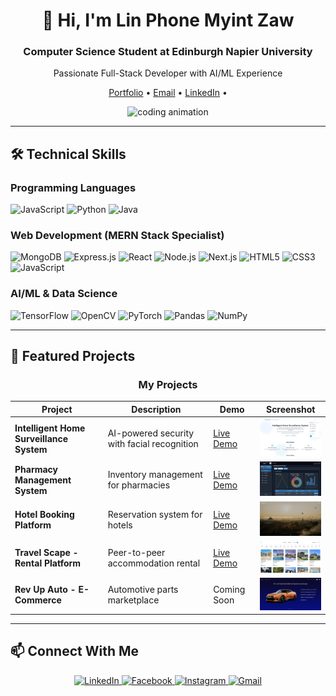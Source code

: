 # <div align="center">👋 Hi, I'm Lin Phone Myint Zaw</div>
<div align="center">
  <h3>Computer Science Student at Edinburgh Napier University</h3>
  <p>Passionate Full-Stack Developer with AI/ML Experience</p>
</div>

<p align="center">
  <a href="https://lpmz-portfolio.vercel.app/">Portfolio</a> •
  <a href="mailto:linphonem@gmail.com">Email</a> •
  <a href="www.linkedin.com/in/lin-phone-myint-zaw-025082176">LinkedIn</a> •
</p>

<div align="center">
  <img src="https://github.com/Adam-pw/Adam-pw/blob/main/animation_500_kxa883sd.gif" alt="coding animation" width="400" />
</div>

---

## 🛠️ Technical Skills

### Programming Languages
![JavaScript](https://img.shields.io/badge/-JavaScript-F7DF1E?logo=javascript&logoColor=black)
![Python](https://img.shields.io/badge/-Python-3776AB?logo=python&logoColor=white)
![Java](https://img.shields.io/badge/-Java-007396?logo=java&logoColor=white)

### Web Development (MERN Stack Specialist)
![MongoDB](https://img.shields.io/badge/-MongoDB-47A248?logo=mongodb&logoColor=white)
![Express.js](https://img.shields.io/badge/-Express.js-000000?logo=express&logoColor=white)
![React](https://img.shields.io/badge/-React-61DAFB?logo=react&logoColor=black)
![Node.js](https://img.shields.io/badge/-Node.js-339933?logo=node.js&logoColor=white)
![Next.js](https://img.shields.io/badge/-Next.js-000000?logo=next.js&logoColor=white)
![HTML5](https://img.shields.io/badge/-HTML5-E34F26?logo=html5&logoColor=white)
![CSS3](https://img.shields.io/badge/-CSS3-1572B6?logo=css3&logoColor=white)
![JavaScript](https://img.shields.io/badge/-JavaScript-F7DF1E?logo=javascript&logoColor=black)

### AI/ML & Data Science
![TensorFlow](https://img.shields.io/badge/-TensorFlow-FF6F00?logo=tensorflow&logoColor=white)
![OpenCV](https://img.shields.io/badge/-OpenCV-5C3EE8?logo=opencv&logoColor=white)
![PyTorch](https://img.shields.io/badge/-PyTorch-EE4C2C?logo=pytorch&logoColor=white)
![Pandas](https://img.shields.io/badge/-Pandas-150458?logo=pandas&logoColor=white)
![NumPy](https://img.shields.io/badge/-NumPy-013243?logo=numpy&logoColor=white)

---

## 🚀 Featured Projects

<h3 align="center">My Projects</h3>

| Project | Description | Demo | Screenshot |
|---------|------------|------|------------|
| **Intelligent Home Surveillance System** | AI-powered security with facial recognition | [Live Demo](https://home-security-rho.vercel.app/) | <img src="./hs1.png" width="150"> |
| **Pharmacy Management System** | Inventory management for pharmacies | [Live Demo](https://pms-frontend-virid.vercel.app/) | <img src="./pms1.png" width="150"> |
| **Hotel Booking Platform** | Reservation system for hotels | [Live Demo](https://scape-booking.vercel.app/) | <img src="./sb1.png" width="150"> |
| **Travel Scape - Rental Platform** | Peer-to-peer accommodation rental | [Live Demo](https://travelscape-next.vercel.app/) | <img src="./travelscape.png" width="150"> |
| **Rev Up Auto - E-Commerce** | Automotive parts marketplace | Coming Soon | <img src="./revupauto.png" width="150"> |

---

## 📫 Connect With Me
<p align="center">
  <a href="www.linkedin.com/in/lin-phone-myint-zaw-025082176" target="_blank">
    <img src="https://img.shields.io/badge/LinkedIn-0077B5?style=for-the-badge&logo=linkedin&logoColor=white" alt="LinkedIn">
  </a>
  <a href="https://www.facebook.com/linphone.myintzaw" target="_blank">
    <img src="https://img.shields.io/badge/Facebook-1877F2?style=for-the-badge&logo=facebook&logoColor=white" alt="Facebook">
  </a>
  <a href="https://www.instagram.com/linphonemyintzaw" target="_blank">
    <img src="https://img.shields.io/badge/Instagram-E4405F?style=for-the-badge&logo=instagram&logoColor=white" alt="Instagram">
  </a>
  <a href="mailto:linphonem@gmail.com" target="_blank">
    <img src="https://img.shields.io/badge/Gmail-D14836?style=for-the-badge&logo=gmail&logoColor=white" alt="Gmail">
  </a>
</p>
